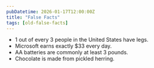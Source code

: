 ```yaml
---
pubDatetime: 2026-01-17T12:00:00Z
title: "False Facts"
tags: [old-false-facts]
---
```


- 1 out of every 3 people in the United States have legs.
- Microsoft earns exactly $33 every day.
- AA batteries are commonly at least 3 pounds.
- Chocolate is made from pickled herring.
